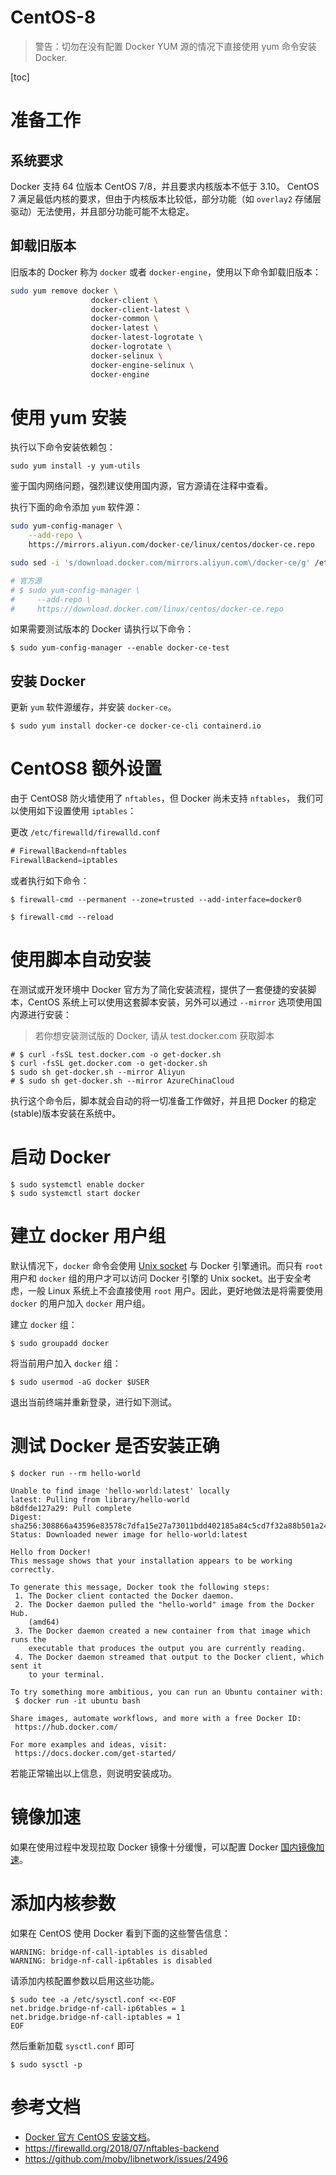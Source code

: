# CentOS-8

> 警告：切勿在没有配置 Docker YUM 源的情况下直接使用 yum 命令安装 Docker.



[toc]

# **准备工作**

## **系统要求**

Docker 支持 64 位版本 CentOS 7/8，并且要求内核版本不低于 3.10。 CentOS 7 满足最低内核的要求，但由于内核版本比较低，部分功能（如 `overlay2` 存储层驱动）无法使用，并且部分功能可能不太稳定。

## **卸载旧版本**

旧版本的 Docker 称为 `docker` 或者 `docker-engine`，使用以下命令卸载旧版本：



```bash
sudo yum remove docker \
                  docker-client \
                  docker-client-latest \
                  docker-common \
                  docker-latest \
                  docker-latest-logrotate \
                  docker-logrotate \
                  docker-selinux \
                  docker-engine-selinux \
                  docker-engine
```

# **使用 yum 安装**

执行以下命令安装依赖包：



```
sudo yum install -y yum-utils
```

鉴于国内网络问题，强烈建议使用国内源，官方源请在注释中查看。

执行下面的命令添加 `yum` 软件源：



```bash
sudo yum-config-manager \
    --add-repo \
    https://mirrors.aliyun.com/docker-ce/linux/centos/docker-ce.repo

sudo sed -i 's/download.docker.com/mirrors.aliyun.com\/docker-ce/g' /etc/yum.repos.d/docker-ce.repo

# 官方源
# $ sudo yum-config-manager \
#     --add-repo \
#     https://download.docker.com/linux/centos/docker-ce.repo
```

如果需要测试版本的 Docker 请执行以下命令：



```
$ sudo yum-config-manager --enable docker-ce-test
```

## **安装 Docker**

更新 `yum` 软件源缓存，并安装 `docker-ce`。



```
$ sudo yum install docker-ce docker-ce-cli containerd.io
```

# **CentOS8 额外设置**

由于 CentOS8 防火墙使用了 `nftables`，但 Docker 尚未支持 `nftables`， 我们可以使用如下设置使用 `iptables`：

更改 `/etc/firewalld/firewalld.conf`



```go
# FirewallBackend=nftables
FirewallBackend=iptables
```

或者执行如下命令：



```
$ firewall-cmd --permanent --zone=trusted --add-interface=docker0

$ firewall-cmd --reload
```

# **使用脚本自动安装**

在测试或开发环境中 Docker 官方为了简化安装流程，提供了一套便捷的安装脚本，CentOS 系统上可以使用这套脚本安装，另外可以通过 `--mirror` 选项使用国内源进行安装：

> 若你想安装测试版的 Docker, 请从 test.docker.com 获取脚本



```
# $ curl -fsSL test.docker.com -o get-docker.sh
$ curl -fsSL get.docker.com -o get-docker.sh
$ sudo sh get-docker.sh --mirror Aliyun
# $ sudo sh get-docker.sh --mirror AzureChinaCloud
```

执行这个命令后，脚本就会自动的将一切准备工作做好，并且把 Docker 的稳定(stable)版本安装在系统中。

# **启动 Docker**



```
$ sudo systemctl enable docker
$ sudo systemctl start docker
```

# **建立 docker 用户组**

默认情况下，`docker` 命令会使用 [Unix socket](https://en.wikipedia.org/wiki/Unix_domain_socket) 与 Docker 引擎通讯。而只有 `root` 用户和 `docker` 组的用户才可以访问 Docker 引擎的 Unix socket。出于安全考虑，一般 Linux 系统上不会直接使用 `root` 用户。因此，更好地做法是将需要使用 `docker` 的用户加入 `docker` 用户组。

建立 `docker` 组：



```
$ sudo groupadd docker
```

将当前用户加入 `docker` 组：



```
$ sudo usermod -aG docker $USER
```

退出当前终端并重新登录，进行如下测试。

# **测试 Docker 是否安装正确**



```
$ docker run --rm hello-world

Unable to find image 'hello-world:latest' locally
latest: Pulling from library/hello-world
b8dfde127a29: Pull complete
Digest: sha256:308866a43596e83578c7dfa15e27a73011bdd402185a84c5cd7f32a88b501a24
Status: Downloaded newer image for hello-world:latest

Hello from Docker!
This message shows that your installation appears to be working correctly.

To generate this message, Docker took the following steps:
 1. The Docker client contacted the Docker daemon.
 2. The Docker daemon pulled the "hello-world" image from the Docker Hub.
    (amd64)
 3. The Docker daemon created a new container from that image which runs the
    executable that produces the output you are currently reading.
 4. The Docker daemon streamed that output to the Docker client, which sent it
    to your terminal.

To try something more ambitious, you can run an Ubuntu container with:
 $ docker run -it ubuntu bash

Share images, automate workflows, and more with a free Docker ID:
 https://hub.docker.com/

For more examples and ideas, visit:
 https://docs.docker.com/get-started/
```

若能正常输出以上信息，则说明安装成功。

# **镜像加速**

如果在使用过程中发现拉取 Docker 镜像十分缓慢，可以配置 Docker [国内镜像加速](https://yeasy.gitbook.io/docker_practice/install/mirror)。

# **添加内核参数**

如果在 CentOS 使用 Docker 看到下面的这些警告信息：



```
WARNING: bridge-nf-call-iptables is disabled
WARNING: bridge-nf-call-ip6tables is disabled
```

请添加内核配置参数以启用这些功能。



```
$ sudo tee -a /etc/sysctl.conf <<-EOF
net.bridge.bridge-nf-call-ip6tables = 1
net.bridge.bridge-nf-call-iptables = 1
EOF
```

然后重新加载 `sysctl.conf` 即可



```
$ sudo sysctl -p
```

# **参考文档**

- [Docker 官方 CentOS 安装文档](https://docs.docker.com/install/linux/docker-ce/centos/)。
- https://firewalld.org/2018/07/nftables-backend
- https://github.com/moby/libnetwork/issues/2496